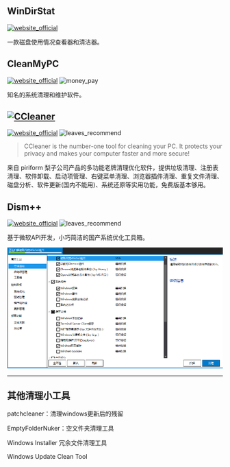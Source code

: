 ## WinDirStat
[![website_official](https://gitbook07.oss-cn-hangzhou.aliyuncs.com/website_official.svg)](https://windirstat.info/)

一款磁盘使用情况查看器和清洁器。

## CleanMyPC
[![website_official](https://gitbook07.oss-cn-hangzhou.aliyuncs.com/website_official.svg)](http://macpaw.com/cleanmypc) ![money_pay](https://gitbook07.oss-cn-hangzhou.aliyuncs.com/money_pay.svg)

知名的系统清理和维护软件。

## [![CCleaner](https://s1.pir.fm/pf/logos--DA8LAgMPCAQ/ccleaner-logo--small.jpg)](https://www.ccleaner.com/ccleaner)
[![website_official](https://gitbook07.oss-cn-hangzhou.aliyuncs.com/website_official.svg)](https://www.ccleaner.com/ccleaner) ![leaves_recommend](https://gitbook07.oss-cn-hangzhou.aliyuncs.com/leaves_rec.svg)

> CCleaner is the number-one tool for cleaning your PC.
It protects your privacy and makes your computer faster and more secure!

来自 piriform 梨子公司产品的多功能老牌清理优化软件，提供垃圾清理、注册表清理、软件卸载、启动项管理、右键菜单清理、浏览器插件清理、重复文件清理、磁盘分析、软件更新(国内不能用)、系统还原等实用功能，免费版基本够用。

## Dism++
[![website_official](https://gitbook07.oss-cn-hangzhou.aliyuncs.com/website_official.svg)](https://www.chuyu.me/zh-Hans/) ![leaves_recommend](https://gitbook07.oss-cn-hangzhou.aliyuncs.com/leaves_rec.svg)

基于微软API开发，小巧简洁的国产系统优化工具箱。

![Dism++](../../.gitbook/assets/z-system-customization-dism.jpg)

---

## 其他清理小工具

patchcleaner：清理windows更新后的残留

EmptyFolderNuker：空文件夹清理工具

Windows Installer 冗余文件清理工具

Windows Update Clean Tool